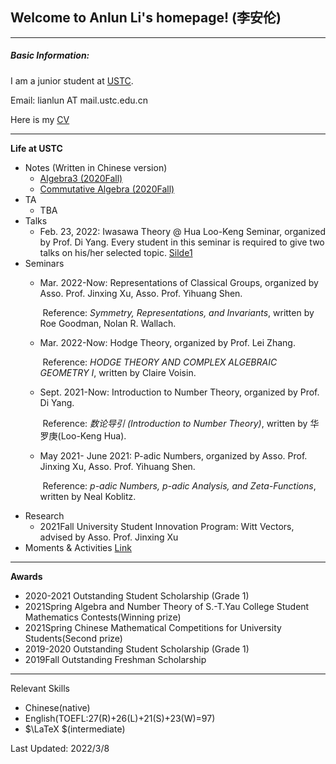 ## Welcome to Anlun Li's homepage!  (李安伦)   

---

##### Basic Information:

I am a junior student at [USTC](https://www.ustc.edu.cn/).

Email: lianlun AT mail.ustc.edu.cn    

Here is my [CV](resume.pdf) 

---

**Life at USTC**

- Notes (Written in Chinese version)
  - [Algebra3 (2020Fall)](Alg3_2020fall.html) 
  - [Commutative Algebra (2020Fall)](Com_Alg_2020fall.html)
- TA
  - TBA
- Talks 
  - Feb. 23, 2022: Iwasawa Theory @ Hua Loo-Keng Seminar, organized by Prof. Di Yang. Every student in this seminar is required to give two talks on his/her selected topic.	[Silde1](Iwasawa\Iwasawa.pdf)
- Seminars
  - Mar. 2022-Now: Representations of Classical Groups, organized by Asso. Prof. Jinxing Xu, Asso. Prof. Yihuang Shen. 

    ​	Reference: *Symmetry, Representations, and Invariants*, written by Roe Goodman, Nolan R. Wallach.

  - Mar. 2022-Now: Hodge Theory, organized by Prof. Lei Zhang. 

    ​	Reference: *HODGE THEORY AND COMPLEX ALGEBRAIC GEOMETRY I*, written by Claire Voisin.

  - Sept. 2021-Now: Introduction to Number Theory, organized by Prof. Di Yang. 

    ​	Reference: *数论导引 (Introduction to Number Theory)*, written by 华罗庚(Loo-Keng Hua). 

  - May 2021- June 2021: P-adic Numbers, organized by  Asso. Prof. Jinxing Xu, Asso. Prof. Yihuang Shen. 

    ​	Reference: *p-adic Numbers, p-adic Analysis, and Zeta-Functions*, written by Neal Koblitz.
- Research
  - 2021Fall University Student Innovation Program: Witt Vectors, advised by Asso. Prof. Jinxing Xu
- Moments & Activities        [Link](moments.html)



---

**Awards**

- 2020-2021	 Outstanding Student Scholarship (Grade 1)
- 2021Spring	Algebra and Number Theory of S.-T.Yau College Student Mathematics Contests(Winning prize)
- 2021Spring    Chinese Mathematical Competitions for University Students(Second prize)
- 2019-2020     Outstanding Student Scholarship (Grade 1)
- 2019Fall         Outstanding Freshman Scholarship

---

Relevant Skills

- Chinese(native)
- English(TOEFL:27(R)+26(L)+21(S)+23(W)=97)
- $\LaTeX $(intermediate)

Last Updated: 2022/3/8

